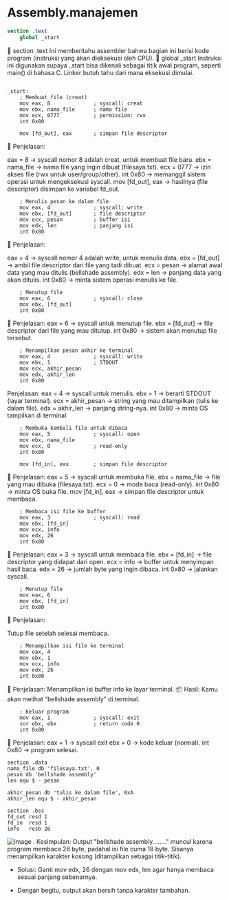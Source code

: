 # Assembly.manajemen
```nasm
section .text
    global _start
```
🔸 section .text
Ini memberitahu assembler bahwa bagian ini berisi kode program (instruksi yang akan dieksekusi oleh CPU).
🔸 global _start
Instruksi ini digunakan supaya _start bisa dikenali sebagai titik awal program, seperti main() di bahasa C. Linker butuh tahu dari mana eksekusi dimulai.
```

_start:
    ; Membuat file (creat)
    mov eax, 8              ; syscall: creat
    mov ebx, nama_file      ; nama file
    mov ecx, 0777           ; permission: rwx
    int 0x80

    mov [fd_out], eax       ; simpan file descriptor
```
🧠 Penjelasan:

eax = 8 → syscall nomor 8 adalah creat, untuk membuat file baru.
ebx = nama_file → nama file yang ingin dibuat (filesaya.txt).
ecx = 0777 → izin akses file (rwx untuk user/group/other).
int 0x80 → memanggil sistem operasi untuk mengeksekusi syscall.
mov [fd_out], eax → hasilnya (file descriptor) disimpan ke variabel fd_out.
```
    ; Menulis pesan ke dalam file
    mov eax, 4              ; syscall: write
    mov ebx, [fd_out]       ; file descriptor
    mov ecx, pesan          ; buffer isi
    mov edx, len            ; panjang isi
    int 0x80
```
🧠 Penjelasan:

eax = 4 → syscall nomor 4 adalah write, untuk menulis data.
ebx = [fd_out] → ambil file descriptor dari file yang tadi dibuat.
ecx = pesan → alamat awal data yang mau ditulis (bellshade assembly).
edx = len → panjang data yang akan ditulis.
int 0x80 → minta sistem operasi menulis ke file.
```
    ; Menutup file
    mov eax, 6              ; syscall: close
    mov ebx, [fd_out]
    int 0x80
```
🧠 Penjelasan:
eax = 6 → syscall untuk menutup file.
ebx = [fd_out] → file descriptor dari file yang mau ditutup.
int 0x80 → sistem akan menutup file tersebut.
```
    ; Menampilkan pesan akhir ke terminal
    mov eax, 4              ; syscall: write
    mov ebx, 1              ; STDOUT
    mov ecx, akhir_pesan
    mov edx, akhir_len
    int 0x80
```
 Penjelasan:
eax = 4 → syscall untuk menulis.
ebx = 1 → berarti STDOUT (layar terminal).
ecx = akhir_pesan → string yang mau ditampilkan (tulis ke dalam file).
edx = akhir_len → panjang string-nya.
int 0x80 → minta OS tampilkan di terminal
```
    ; Membuka kembali file untuk dibaca
    mov eax, 5              ; syscall: open
    mov ebx, nama_file
    mov ecx, 0              ; read-only
    int 0x80

    mov [fd_in], eax        ; simpan file descriptor
```
🧠 Penjelasan:
eax = 5 → syscall untuk membuka file.
ebx = nama_file → file yang mau dibuka (filesaya.txt).
ecx = 0 → mode baca (read-only).
int 0x80 → minta OS buka file.
mov [fd_in], eax → simpan file descriptor untuk membaca.
```
    ; Membaca isi file ke buffer
    mov eax, 3              ; syscall: read
    mov ebx, [fd_in]
    mov ecx, info
    mov edx, 26
    int 0x80
```
🧠 Penjelasan:
eax = 3 → syscall untuk membaca file.
ebx = [fd_in] → file descriptor yang didapat dari open.
ecx = info → buffer untuk menyimpan hasil baca.
edx = 26 → jumlah byte yang ingin dibaca.
int 0x80 → jalankan syscall.
```
    ; Menutup file
    mov eax, 6
    mov ebx, [fd_in]
    int 0x80
```
🧠 Penjelasan:

Tutup file setelah selesai membaca.
```
    ; Menampilkan isi file ke terminal
    mov eax, 4
    mov ebx, 1
    mov ecx, info
    mov edx, 26
    int 0x80
```
🧠 Penjelasan:
Menampilkan isi buffer info ke layar terminal.
📦 Hasil: Kamu akan melihat “bellshade assembly” di terminal.


```
    ; Keluar program
    mov eax, 1              ; syscall: exit
    xor ebx, ebx            ; return code 0
    int 0x80
```
🧠 Penjelasan:
eax = 1 → syscall exit
ebx = 0 → kode keluar (normal).
int 0x80 → program selesai.
```
section .data
nama_file db 'filesaya.txt', 0
pesan db 'bellshade assembly'
len equ $ - pesan

akhir_pesan db 'tulis ke dalam file', 0xA
akhir_len equ $ - akhir_pesan

section .bss
fd_out resd 1
fd_in  resd 1
info   resb 26
```

![image](https://github.com/user-attachments/assets/52ee89fd-c72e-4d8b-9fb8-89cb01c5c871)
. Kesimpulan:
Output "bellshade assembly........" muncul karena program membaca 26 byte, padahal isi file cuma 18 byte. Sisanya menampilkan karakter kosong (ditampilkan sebagai titik-titik).

- Solusi:
Ganti mov edx, 26 dengan mov edx, len agar hanya membaca sesuai panjang sebenarnya.

- Dengan begitu, output akan bersih tanpa karakter tambahan.
